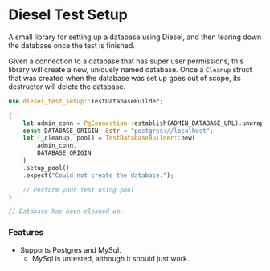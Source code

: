 # Diesel Test Setup

A small library for setting up a database using Diesel, and then tearing down the database once the test is finished.

Given a connection to a database that has super user permissions, this library will create a new, uniquely named database.
Once a `Cleanup` struct that was created when the database was set up goes out of scope, its destructor will delete the database.


```rust
use diesel_test_setup::TestDatabaseBuilder;

{
    let admin_conn = PgConnection::establish(ADMIN_DATABASE_URL).unwrap();
    const DATABASE_ORIGIN: &str = "postgres://localhost";
    let (_cleanup, pool) = TestDatabaseBuilder::new(
        admin_conn,
        DATABASE_ORIGIN
    )
    .setup_pool()
    .expect("Could not create the database.");

    // Perform your test using pool
}

// Database has been cleaned up.
```


### Features
* Supports Postgres and MySql.
  * MySql is untested, although it should just work.

